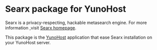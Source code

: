 # Searx package for YunoHost

Searx is a privacy-respecting, hackable metasearch engine. 
For more information ,visit [Searx homepage](https://asciimoo.github.io/searx/).

This package is the [YunoHost](https://yunohost.org) application that ease
Searx installation on your YunoHost server.